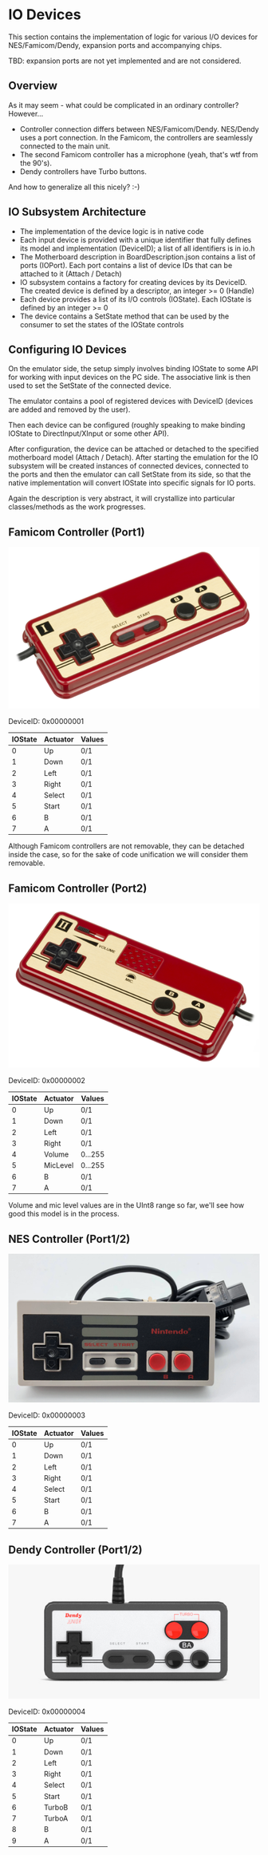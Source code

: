 # IO Devices

This section contains the implementation of logic for various I/O devices for NES/Famicom/Dendy, expansion ports and accompanying chips.

TBD: expansion ports are not yet implemented and are not considered.

## Overview

As it may seem - what could be complicated in an ordinary controller? However...

- Controller connection differs between NES/Famicom/Dendy. NES/Dendy uses a port connection. In the Famicom, the controllers are seamlessly connected to the main unit.
- The second Famicom controller has a microphone (yeah, that's wtf from the 90's).
- Dendy controllers have Turbo buttons.

And how to generalize all this nicely? :-)

## IO Subsystem Architecture

- The implementation of the device logic is in native code
- Each input device is provided with a unique identifier that fully defines its model and implementation (DeviceID); a list of all identifiers is in io.h
- The Motherboard description in BoardDescription.json contains a list of ports (IOPort). Each port contains a list of device IDs that can be attached to it (Attach / Detach)
- IO subsystem contains a factory for creating devices by its DeviceID. The created device is defined by a descriptor, an integer >= 0 (Handle)
- Each device provides a list of its I/O controls (IOState). Each IOState is defined by an integer >= 0
- The device contains a SetState method that can be used by the consumer to set the states of the IOState controls

## Configuring IO Devices

On the emulator side, the setup simply involves binding IOState to some API for working with input devices on the PC side. 
The associative link is then used to set the SetState of the connected device.

The emulator contains a pool of registered devices with DeviceID (devices are added and removed by the user).

Then each device can be configured (roughly speaking to make binding IOState to DirectInput/XInput or some other API).

After configuration, the device can be attached or detached to the specified motherboard model (Attach / Detach). After starting the emulation for the IO subsystem will be created instances of connected devices, connected to the ports and then the emulator can call SetState from its side, so that the native implementation will convert IOState into specific signals for IO ports.

Again the description is very abstract, it will crystallize into particular classes/methods as the work progresses.

## Famicom Controller (Port1)

![famicom_controller1](/UserManual/imgstore/famicom_controller1.png)

DeviceID: 0x00000001

|IOState|Actuator|Values|
|---|---|---|
|0|Up|0/1|
|1|Down|0/1|
|2|Left|0/1|
|3|Right|0/1|
|4|Select|0/1|
|5|Start|0/1|
|6|B|0/1|
|7|A|0/1|

Although Famicom controllers are not removable, they can be detached inside the case, so for the sake of code unification we will consider them removable.

## Famicom Controller (Port2)

![famicom_controller2](/UserManual/imgstore/famicom_controller2.png)

DeviceID: 0x00000002

|IOState|Actuator|Values|
|---|---|---|
|0|Up|0/1|
|1|Down|0/1|
|2|Left|0/1|
|3|Right|0/1|
|4|Volume|0...255|
|5|MicLevel|0...255|
|6|B|0/1|
|7|A|0/1|

Volume and mic level values are in the UInt8 range so far, we'll see how good this model is in the process.

## NES Controller (Port1/2)

![nes_controller](/UserManual/imgstore/nes_controller.png)

DeviceID: 0x00000003

|IOState|Actuator|Values|
|---|---|---|
|0|Up|0/1|
|1|Down|0/1|
|2|Left|0/1|
|3|Right|0/1|
|4|Select|0/1|
|5|Start|0/1|
|6|B|0/1|
|7|A|0/1|

## Dendy Controller (Port1/2)

![dendy_controller](/UserManual/imgstore/dendy_controller.png)

DeviceID: 0x00000004

|IOState|Actuator|Values|
|---|---|---|
|0|Up|0/1|
|1|Down|0/1|
|2|Left|0/1|
|3|Right|0/1|
|4|Select|0/1|
|5|Start|0/1|
|6|TurboB|0/1|
|7|TurboA|0/1|
|8|B|0/1|
|9|A|0/1|
